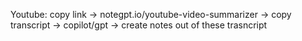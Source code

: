 Youtube: copy link -> notegpt.io/youtube-video-summarizer -> copy transcript -> copilot/gpt -> create notes out of these trasncript